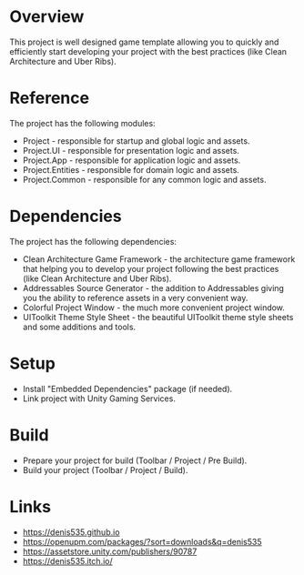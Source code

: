 # Overview
This project is well designed game template allowing you to quickly and efficiently start developing your project with the best practices (like Clean Architecture and Uber Ribs).

# Reference
The project has the following modules:
- Project - responsible for startup and global logic and assets.
- Project.UI - responsible for presentation logic and assets.
- Project.App - responsible for application logic and assets.
- Project.Entities - responsible for domain logic and assets.
- Project.Common - responsible for any common logic and assets.

# Dependencies
The project has the following dependencies:
- Clean Architecture Game Framework - the architecture game framework that helping you to develop your project following the best practices (like Clean Architecture and Uber Ribs).
- Addressables Source Generator - the addition to Addressables giving you the ability to reference assets in a very convenient way.
- Colorful Project Window - the much more convenient project window.
- UIToolkit Theme Style Sheet - the beautiful UIToolkit theme style sheets and some additions and tools.

# Setup
- Install "Embedded Dependencies" package (if needed).
- Link project with Unity Gaming Services.

# Build
- Prepare your project for build (Toolbar / Project / Pre Build).
- Build your project (Toolbar / Project / Build).

# Links
- https://denis535.github.io
- https://openupm.com/packages/?sort=downloads&q=denis535
- https://assetstore.unity.com/publishers/90787
- https://denis535.itch.io/
